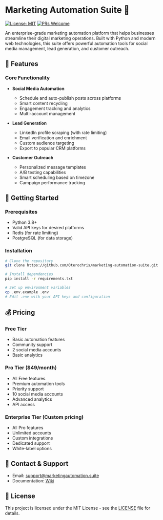 # Marketing Automation Suite 🚀

[![License: MIT](https://img.shields.io/badge/License-MIT-yellow.svg)](https://opensource.org/licenses/MIT)
[![PRs Welcome](https://img.shields.io/badge/PRs-welcome-brightgreen.svg)](http://makeapullrequest.com)

An enterprise-grade marketing automation platform that helps businesses streamline their digital marketing operations. Built with Python and modern web technologies, this suite offers powerful automation tools for social media management, lead generation, and customer outreach.

## 🌟 Features

### Core Functionality
- **Social Media Automation**
  - Schedule and auto-publish posts across platforms
  - Smart content recycling
  - Engagement tracking and analytics
  - Multi-account management

- **Lead Generation**
  - LinkedIn profile scraping (with rate limiting)
  - Email verification and enrichment
  - Custom audience targeting
  - Export to popular CRM platforms

- **Customer Outreach**
  - Personalized message templates
  - A/B testing capabilities
  - Smart scheduling based on timezone
  - Campaign performance tracking

## 🚀 Getting Started

### Prerequisites
- Python 3.8+
- Valid API keys for desired platforms
- Redis (for rate limiting)
- PostgreSQL (for data storage)

### Installation

```bash
# Clone the repository
git clone https://github.com/Oterochris/marketing-automation-suite.git

# Install dependencies
pip install -r requirements.txt

# Set up environment variables
cp .env.example .env
# Edit .env with your API keys and configuration
```

## 💰 Pricing

### Free Tier
- Basic automation features
- Community support
- 2 social media accounts
- Basic analytics

### Pro Tier ($49/month)
- All Free features
- Premium automation tools
- Priority support
- 10 social media accounts
- Advanced analytics
- API access

### Enterprise Tier (Custom pricing)
- All Pro features
- Unlimited accounts
- Custom integrations
- Dedicated support
- White-label options

## 📱 Contact & Support

- Email: support@marketingautomation.suite
- Documentation: [Wiki](https://github.com/Oterochris/marketing-automation-suite/wiki)

## 📄 License

This project is licensed under the MIT License - see the [LICENSE](LICENSE) file for details.
